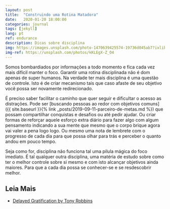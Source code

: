 ```yaml
---
layout: post
title:  "Construindo uma Rotina Matadora"
date:   2020-01-20 18:00:00
categories: journal
tags: [jekyll]
lang: pt
ref: endurance
description: Dicas sobre disciplina
img: https://images.unsplash.com/photo-1470639425574-19736d045ab7?ixlib=rb-1.2.1&ixid=eyJhcHBfaWQiOjEyMDd9&auto=format&fit=crop&w=1350&q=80
img-ref: https://unsplash.com/photos/kKLEgX-Z_O4
---
```


Somos bombardiados por informações a todo momento e fica cada vez mais difícil manter o foco. Garantir uma rotina disciplinada não é dom apenas de super humanos. Na verdade ter mais disciplina é uma questão de controle. Isto é de criar mecanismo tais que caso afaste de seu objetivo você possa ser novamente redirecionado.

É preciso saber facilitar o caminho que quer seguir e dificultar o acesso as distrações. Pode ser [buscando pessoas ao redor com objetivos comuns]({{ site.baseurl }}{% link _posts/2019-09-11-parceiro-de-metas.md %}) que possam compartilhar conquistas e desafios ou até pedir ajudar. Ou criar formas de reforçar aquele esforço extra diário para fazer algo com algum pensamento indicando a sua mente que mesmo que o corpo brique agora vai valer a pena logo logo. Ou mesmo uma nota de lembrete com o progresso de cada dia para que possa olhar para trás e perceber o quanto andou em pouco tempo.

Seja como for, disciplina não funciona tal uma pilula mágica do foco imediato. É tal qualquer outra disciplina, uma matéria de estudo sobre como ter o melhor controle sobre si mesmo e com isto alcançar objetivos ainda maiores. Para que a cada dia possa se conhecer-se e se resdescobrir melhor.

## Leia Mais

 * [Delayed Gratification by Tony Robbins](https://www.tonyrobbins.com/achieve-lasting-weight-loss/delayed-gratification/)


